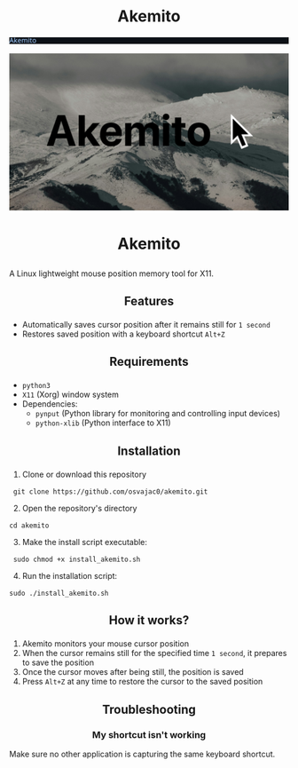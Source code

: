 # <h1 align="center"> Akemito </h1>

<p align="center"> <img src="https://github.com/osvajac0/akemito/blob/main/typewriter.gif"/> </p>

![banner](https://github.com/osvajac0/akemito/blob/main/banner.png)

# <p align="center">Akemito</p>

A Linux lightweight mouse position memory tool for X11.

## <p align="center">Features</p>

- Automatically saves cursor position after it remains still for `1 second`
- Restores saved position with a keyboard shortcut `Alt+Z`

## <p align="center">Requirements</p>

- `python3`
- `X11` (Xorg) window system
- Dependencies:
  - `pynput` (Python library for monitoring and controlling input devices)
  - `python-xlib` (Python interface to X11)

## <p align="center">Installation</p>


1. Clone or download this repository
```
 git clone https://github.com/osvajac0/akemito.git
```
2. Open the repository's directory
```
cd akemito
```

3. Make the install script executable:
```
 sudo chmod +x install_akemito.sh
```

4. Run the installation script:
```
sudo ./install_akemito.sh
```

## <p align="center">How it works?</p>

1. Akemito monitors your mouse cursor position
2. When the cursor remains still for the specified time `1 second`, it prepares to save the position
3. Once the cursor moves after being still, the position is saved
4. Press `Alt+Z` at any time to restore the cursor to the saved position

## <p align="center">Troubleshooting</p>

### <p align="center">My shortcut isn't working</p>

Make sure no other application is capturing the same keyboard shortcut. 
